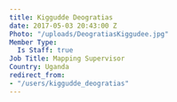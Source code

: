 ```yaml
---
title: Kiggudde Deogratias
date: 2017-05-03 20:43:00 Z
Photo: "/uploads/DeogratiasKiggudee.jpg"
Member Type:
  Is Staff: true
Job Title: Mapping Supervisor
Country: Uganda
redirect_from:
- "/users/kiggudde_deogratias"
---
```


